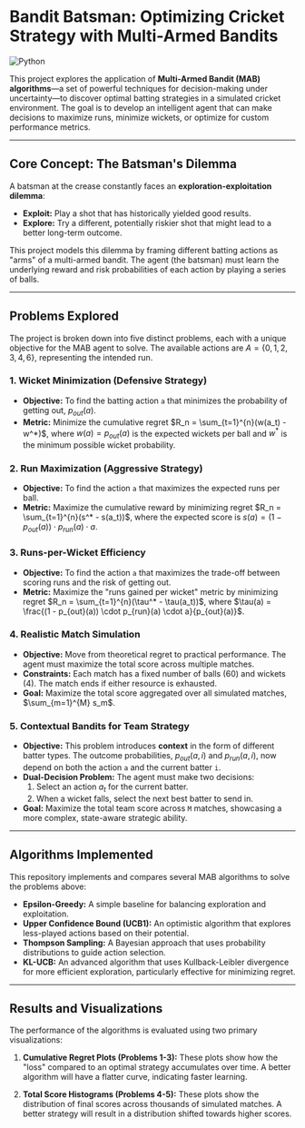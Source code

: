 # Bandit Batsman: Optimizing Cricket Strategy with Multi-Armed Bandits 

![Python](https://img.shields.io/badge/Python-3.7%2B-blue.svg)


This project explores the application of **Multi-Armed Bandit (MAB) algorithms**—a set of powerful techniques for decision-making under uncertainty—to discover optimal batting strategies in a simulated cricket environment. The goal is to develop an intelligent agent that can make decisions to maximize runs, minimize wickets, or optimize for custom performance metrics.



---

## Core Concept: The Batsman's Dilemma

A batsman at the crease constantly faces an **exploration-exploitation dilemma**:
* **Exploit:** Play a shot that has historically yielded good results.
* **Explore:** Try a different, potentially riskier shot that might lead to a better long-term outcome.

This project models this dilemma by framing different batting actions as "arms" of a multi-armed bandit. The agent (the batsman) must learn the underlying reward and risk probabilities of each action by playing a series of balls.

---

## Problems Explored

The project is broken down into five distinct problems, each with a unique objective for the MAB agent to solve. The available actions are $A = \{0, 1, 2, 3, 4, 6\}$, representing the intended run.

### 1. Wicket Minimization (Defensive Strategy)
* **Objective:** To find the batting action `a` that minimizes the probability of getting out, $p_{out}(a)$.
* **Metric:** Minimize the cumulative regret $R_n = \sum_{t=1}^{n}(w(a_t) - w^*)$, where $w(a) = p_{out}(a)$ is the expected wickets per ball and $w^*$ is the minimum possible wicket probability.

### 2. Run Maximization (Aggressive Strategy)
* **Objective:** To find the action `a` that maximizes the expected runs per ball.
* **Metric:** Maximize the cumulative reward by minimizing regret $R_n = \sum_{t=1}^{n}(s^* - s(a_t))$, where the expected score is $s(a) = (1 - p_{out}(a)) \cdot p_{run}(a) \cdot a$.

### 3. Runs-per-Wicket Efficiency
* **Objective:** To find the action `a` that maximizes the trade-off between scoring runs and the risk of getting out.
* **Metric:** Maximize the "runs gained per wicket" metric by minimizing regret $R_n = \sum_{t=1}^{n}(\tau^* - \tau(a_t))$, where $\tau(a) = \frac{(1 - p_{out}(a)) \cdot p_{run}(a) \cdot a}{p_{out}(a)}$.

### 4. Realistic Match Simulation
* **Objective:** Move from theoretical regret to practical performance. The agent must maximize the total score across multiple matches.
* **Constraints:** Each match has a fixed number of balls (60) and wickets (4). The match ends if either resource is exhausted.
* **Goal:** Maximize the total score aggregated over all simulated matches, $\sum_{m=1}^{M} s_m$.

### 5. Contextual Bandits for Team Strategy 
* **Objective:** This problem introduces **context** in the form of different batter types. The outcome probabilities, $p_{out}(a, i)$ and $p_{run}(a, i)$, now depend on both the action `a` and the current batter `i`.
* **Dual-Decision Problem:** The agent must make two decisions:
    1.  Select an action $a_t$ for the current batter.
    2.  When a wicket falls, select the next best batter to send in.
* **Goal:** Maximize the total team score across `M` matches, showcasing a more complex, state-aware strategic ability.

---

## Algorithms Implemented
This repository implements and compares several MAB algorithms to solve the problems above:
* **Epsilon-Greedy:** A simple baseline for balancing exploration and exploitation.
* **Upper Confidence Bound (UCB1):** An optimistic algorithm that explores less-played actions based on their potential.
* **Thompson Sampling:** A Bayesian approach that uses probability distributions to guide action selection.
* **KL-UCB:** An advanced algorithm that uses Kullback-Leibler divergence for more efficient exploration, particularly effective for minimizing regret.

---



## Results and Visualizations 
The performance of the algorithms is evaluated using two primary visualizations:

1.  **Cumulative Regret Plots (Problems 1-3):** These plots show how the "loss" compared to an optimal strategy accumulates over time. A better algorithm will have a flatter curve, indicating faster learning.
    

2.  **Total Score Histograms (Problems 4-5):** These plots show the distribution of final scores across thousands of simulated matches. A better strategy will result in a distribution shifted towards higher scores.
